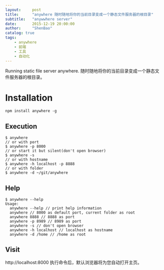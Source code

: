 ```yaml
---
layout:     post
title:      "anywhere 随时随地将你的当前目录变成一个静态文件服务器的根目录"
subtitle:   "anywwhere server"
date:       2015-12-19 20:00:00
author:     "ShenBao"
catalog: true
tags:
    - anywhere
    - 前端
    - 工具
    - 自动化
---
```




Running static file server anywhere. 随时随地将你的当前目录变成一个静态文件服务器的根目录。

# Installation
```
npm install anywhere -g
```
## Execution
```
$ anywhere
// or with port
$ anywhere -p 8000
// or start it but silent(don't open browser)
$ anywhere -s
// or with hostname
$ anywhere -h localhost -p 8888
// or with folder
$ anywhere -d ~/git/anywhere
```

## Help
```
$ anywhere --help
Usage:
  anywhere --help // print help information
  anywhere // 8000 as default port, current folder as root
  anywhere 8888 // 8888 as port
  anywhere -p 8989 // 8989 as port
  anywhere -s // don't open browser
  anywhere -h localhost // localhost as hostname
  anywhere -d /home // /home as root
```

## Visit

http://localhost:8000
执行命令后，默认浏览器将为您自动打开主页。



